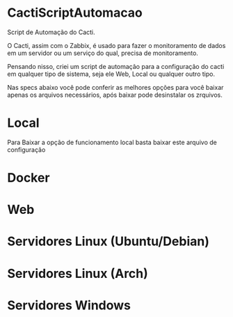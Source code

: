 # CactiScriptAutomacao

Script de Automação do Cacti.

O Cacti, assim com o Zabbix, é usado para fazer o monitoramento de dados em um servidor ou um serviço do qual, precisa de monitoramento.

Pensando nisso, criei um script de automação para a configuração do cacti em qualquer tipo de sistema, seja ele Web, Local ou qualquer outro tipo.

Nas specs abaixo você pode conferir as melhores opções para você baixar apenas os arquivos necessários, após baixar pode desinstalar os zrquivos.

# Local
Para Baixar a opção de funcionamento local basta baixar este arquivo de configuração

# Docker

# Web

# Servidores Linux (Ubuntu/Debian)

# Servidores Linux (Arch)

# Servidores Windows
